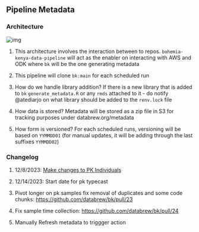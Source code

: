 ## Pipeline Metadata

### Architecture

![img](https://lucid.app/publicSegments/view/55d4c491-a697-4274-b067-246f52973fb0/image.jpeg)

1. This architecture involves the interaction between to repos. `bohemia-kenya-data-pipeline` will act as the enabler on interacting with AWS and ODK where `bk` will be the one generating metadata

2. This pipeline will clone `bk:main` for each scheduled run

3. How do we handle library addition? 
If there is a new library that is added to `bk` `generate_metadata.R` or any `rmds` attached to it - do notify @atediarjo on what library should be added to the `renv.lock` file

4. How data is stored?
Metadata will be stored as a zip file in S3 for tracking purposes under databrew.org/metadata

5. How form is versioned?
For each scheduled runs, versioning will be based on `YYMMDD01` (for manual updates, it will be adding through the last suffixes `YYMMDD02`)


### Changelog

1. 12/8/2023: [Make changes to PK Individuals](https://bohemiakenya.slack.com/archives/C059Q4RU2CA/p1702015098497179?thread_ts=1702014794.698659&cid=C059Q4RU2CA)

2. 12/14/2023: Start date for pk typecast

3. Pivot longer on pk samples fix removal of duplicates and some code chunks: https://github.com/databrew/bk/pull/23

4. Fix sample time collection: https://github.com/databrew/bk/pull/24

5. Manually Refresh metadata to triggger action
